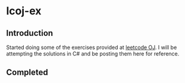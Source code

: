 # lcoj-ex

## Introduction ##
Started doing some of the exercises provided at [leetcode OJ](https://leetcode.com/).
I will be attempting the solutions in C# and be posting them here for reference.

## Completed ##

